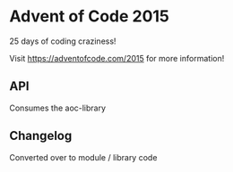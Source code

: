 # Advent of Code 2015
25 days of coding craziness!

Visit https://adventofcode.com/2015 for more information!

## API
Consumes the aoc-library

## Changelog
Converted over to module / library code
